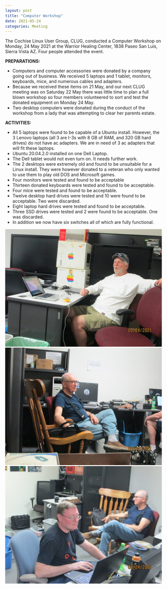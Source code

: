 ```yaml
---
layout: post
title: "Computer Workshop"
date: 2021-05-24
categories: Meeting
---
```


The Cochise Linux User Group, CLUG, conducted a Computer Workshop on Monday, 24 May 2021 at the Warrior Healing Center, 1838 Paseo San Luis, Sierra Vista AZ.  Four people attended the event.

**PREPARATIONS:**

 * Computers and computer accessories were donated by a company going out of business.  We received 5 laptops and 1 tablet, monitors, keyboards, mice, and numerous cables and adapters.
 * Because we received these items on 21 May, and our next CLUG meeting was on Saturday 22 May there was little time to plan a full blown workshop so four members volunteered to sort and test the donated equipment on Monday 24 May.
 * Two desktop computers were donated during the conduct of the workshop from a lady that was attempting to clear her parents estate.

**ACTIVITIES:**

 * All 5 laptops were found to be capable of a Ubuntu install.  However, the 3 Lenovo laptops (all 3 are I-3s with 8 GB of RAM, and 320 GB hard drives) do not have ac adapters.  We are in need of 3 ac adapters that will fit these laptops.  
 * Ubuntu 20.04.2.0 installed on one Dell Laptop.
 * The Dell tablet would not even turn on.  It needs further work.
 * The 2 desktops were extremely old and found to be unsuitable for a Linux install.  They were however donated to a veteran who only wanted to use them to play old DOS and Microsoft games.
 * Four monitors were tested and found to be acceptable
 * Thirteen donated keyboards were tested and found to be acceptable.
 * Four mice were tested and found to be acceptable.
 * Twelve desktop hard drives were tested  and 10 were found to be acceptable.  Two were discarded.
 * Eight laptop hard drives were tested and found to be acceptable.
 * Three SSD drives were tested and 2 were found to be acceptable.  One was discarded.
 * In addition we now have six switches all of which are fully functional.


![alt text](https://raw.githubusercontent.com/CochiseLinuxUsersGroup/CochiseLinuxUsersGroup.github.io/master/images/rsz_clug_workshop_2021-05-24_1.jpg)
![alt text](https://raw.githubusercontent.com/CochiseLinuxUsersGroup/CochiseLinuxUsersGroup.github.io/master/images/rsz_clug_workshop_2021-05-24_2.jpg)
![alt text](https://raw.githubusercontent.com/CochiseLinuxUsersGroup/CochiseLinuxUsersGroup.github.io/master/images/rsz_clug_workshop_2021-05-24_3.jpg)
